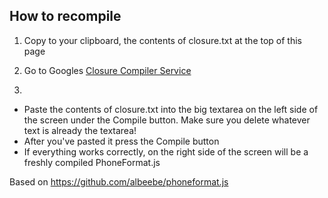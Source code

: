 ## How to recompile

1. Copy to your clipboard, the contents of closure.txt at the top of this page

2. Go to Googles [Closure Compiler Service](http://closure-compiler.appspot.com/home)

3.
  * Paste the contents of closure.txt into the big textarea on the left side of the screen under the Compile button. Make sure you delete whatever text is already the textarea!
  * After you've pasted it press the Compile button
  * If everything works correctly, on the right side of the screen will be a freshly compiled PhoneFormat.js
  
Based on https://github.com/albeebe/phoneformat.js